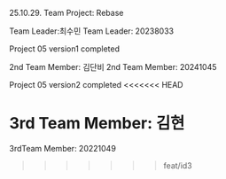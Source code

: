 25.10.29. Team Project: Rebase

Team Leader:최수민
Team Leader: 20238033

Project 05 version1 completed

2nd Team Member: 김단비 
2nd Team Member: 20241045

Project 05 version2 completed
<<<<<<< HEAD

3rd Team Member: 김현
=======
3rdTeam Member: 20221049
>>>>>>> feat/id3
